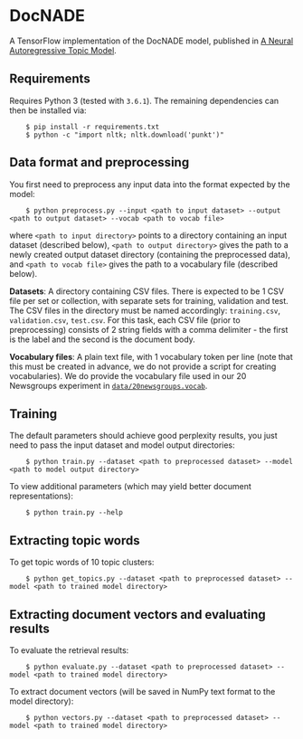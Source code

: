 # DocNADE

A TensorFlow implementation of the DocNADE model, published in [A Neural Autoregressive Topic Model](https://papers.nips.cc/paper/4613-a-neural-autoregressive-topic-model).


## Requirements

Requires Python 3 (tested with `3.6.1`). The remaining dependencies can then be installed via:

        $ pip install -r requirements.txt
        $ python -c "import nltk; nltk.download('punkt')"


## Data format and preprocessing

You first need to preprocess any input data into the format expected by the model:

        $ python preprocess.py --input <path to input dataset> --output <path to output dataset> --vocab <path to vocab file>

where
`<path to input directory>` points to a directory containing an input dataset (described below),
`<path to output directory>` gives the path to a newly created output dataset directory (containing the preprocessed data), and
`<path to vocab file>` gives the path to a vocabulary file (described below).

**Datasets**: A directory containing CSV files. There is expected to be 1 CSV file per set or collection, with separate sets for training, validation and test. The CSV files in the directory must be named accordingly: `training.csv`, `validation.csv`, `test.csv`. For this task, each CSV file (prior to preprocessing) consists of 2 string fields with a comma delimiter - the first is the label and the second is the document body.

**Vocabulary files**: A plain text file, with 1 vocabulary token per line (note that this must be created in advance, we do not provide a script for creating vocabularies). We do provide the vocabulary file used in our 20 Newsgroups experiment in [`data/20newsgroups.vocab`](data/20newsgroups.vocab).


## Training

The default parameters should achieve good perplexity results, you just need to pass the input dataset and model output directories:

        $ python train.py --dataset <path to preprocessed dataset> --model <path to model output directory>

To view additional parameters (which may yield better document representations):

        $ python train.py --help

## Extracting topic words
To get topic words of 10 topic clusters:
        
        $ python get_topics.py --dataset <path to preprocessed dataset> --model <path to trained model directory>

        
## Extracting document vectors and evaluating results

To evaluate the retrieval results:

        $ python evaluate.py --dataset <path to preprocessed dataset> --model <path to trained model directory>

To extract document vectors (will be saved in NumPy text format to the model directory):

        $ python vectors.py --dataset <path to preprocessed dataset> --model <path to trained model directory>

